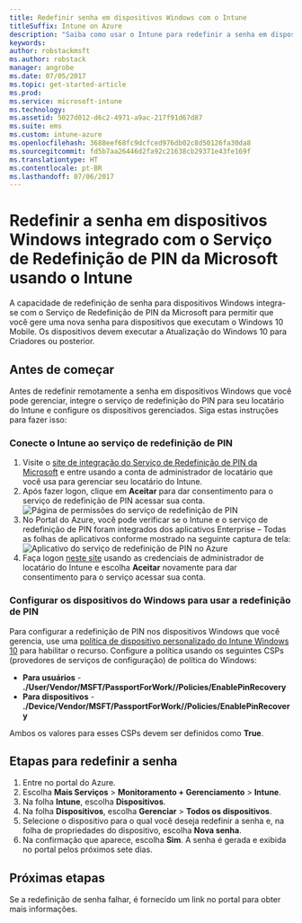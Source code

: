 ```yaml
---
title: Redefinir senha em dispositivos Windows com o Intune
titleSuffix: Intune on Azure
description: "Saiba como usar o Intune para redefinir a senha em dispositivos do Windows integrados com o Serviço de Redefinição do PIN da Microsoft.”"
keywords: 
author: robstackmsft
ms.author: robstack
manager: angrobe
ms.date: 07/05/2017
ms.topic: get-started-article
ms.prod: 
ms.service: microsoft-intune
ms.technology: 
ms.assetid: 5027d012-d6c2-4971-a9ac-217f91d67d87
ms.suite: ems
ms.custom: intune-azure
ms.openlocfilehash: 3688eef68fc9dcfced976db02c8d50126fa30da8
ms.sourcegitcommit: fd5b7aa26446d2fa92c21638cb29371e43fe169f
ms.translationtype: HT
ms.contentlocale: pt-BR
ms.lasthandoff: 07/06/2017
---
```

# <a name="reset-the-passcode-on-windows-devices-integrated-with-the-microsoft-pin-reset-service-using-intune"></a>Redefinir a senha em dispositivos Windows integrado com o Serviço de Redefinição de PIN da Microsoft usando o Intune

A capacidade de redefinição de senha para dispositivos Windows integra-se com o Serviço de Redefinição de PIN da Microsoft para permitir que você gere uma nova senha para dispositivos que executam o Windows 10 Mobile. Os dispositivos devem executar a Atualização do Windows 10 para Criadores ou posterior.


## <a name="before-you-start"></a>Antes de começar

Antes de redefinir remotamente a senha em dispositivos Windows que você pode gerenciar, integre o serviço de redefinição do PIN para seu locatário do Intune e configure os dispositivos gerenciados. Siga estas instruções para fazer isso:

### <a name="connect-intune-with-the-pin-reset-service"></a>Conecte o Intune ao serviço de redefinição de PIN

1. Visite o [site de integração do Serviço de Redefinição de PIN da Microsoft](https://login.windows.net/common/oauth2/authorize?response_type=code&client_id=b8456c59-1230-44c7-a4a2-99b085333e84&resource=https%3A%2F%2Fgraph.windows.net&redirect_uri=https%3A%2F%2Fcred.microsoft.com&state=e9191523-6c2f-4f1d-a4f9-c36f26f89df0&prompt=admin_consent) e entre usando a conta de administrador de locatário que você usa para gerenciar seu locatário do Intune.
2. Após fazer logon, clique em **Aceitar** para dar consentimento para o serviço de redefinição de PIN acessar sua conta.<br>
![Página de permissões do serviço de redefinição de PIN](./media/pin-reset-service-application.png)
3. No Portal do Azure, você pode verificar se o Intune e o serviço de redefinição de PIN foram integrados dos aplicativos Enterprise – Todas as folhas de aplicativos conforme mostrado na seguinte captura de tela:<br>
![Aplicativo do serviço de redefinição de PIN no Azure](./media/pin-reset-service-home-screen.png)
4. Faça logon [neste site](https://login.windows.net/common/oauth2/authorize?response_type=code&client_id=9115dd05-fad5-4f9c-acc7-305d08b1b04e&resource=https%3A%2F%2Fcred.microsoft.com%2F&redirect_uri=ms-appx-web%3A%2F%2FMicrosoft.AAD.BrokerPlugin%2F9115dd05-fad5-4f9c-acc7-305d08b1b04e&state=6765f8c5-f4a7-4029-b667-46a6776ad611&prompt=admin_consent) usando as credenciais de administrador de locatário do Intune e escolha **Aceitar** novamente para dar consentimento para o serviço acessar sua conta.

### <a name="configure-windows-devices-to-use-pin-reset"></a>Configurar os dispositivos do Windows para usar a redefinição de PIN

Para configurar a redefinição de PIN nos dispositivos Windows que você gerencia, use uma [política de dispositivo personalizado do Intune Windows 10](custom-settings-windows-10.md) para habilitar o recurso. Configure a política usando os seguintes CSPs (provedores de serviços de configuração) de política do Windows:


- **Para usuários** - **./User/Vendor/MSFT/PassportForWork/<tenant ID>/Policies/EnablePinRecovery**
- **Para dispositivos** - **./Device/Vendor/MSFT/PassportForWork/<tenant ID>/Policies/EnablePinRecovery**

Ambos os valores para esses CSPs devem ser definidos como **True**.

## <a name="steps-to-reset-the-passcode"></a>Etapas para redefinir a senha

1. Entre no portal do Azure.
2. Escolha **Mais Serviços** > **Monitoramento + Gerenciamento** > **Intune**.
3. Na folha **Intune**, escolha **Dispositivos**.
4. Na folha **Dispositivos**, escolha **Gerenciar** > **Todos os dispositivos**.
5. Selecione o dispositivo para o qual você deseja redefinir a senha e, na folha de propriedades do dispositivo, escolha **Nova senha**.
6. Na confirmação que aparece, escolha **Sim**. A senha é gerada e exibida no portal pelos próximos sete dias.

## <a name="next-steps"></a>Próximas etapas

Se a redefinição de senha falhar, é fornecido um link no portal para obter mais informações.


